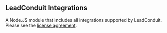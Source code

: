 ## LeadConduit Integrations

A Node.JS module that includes all integrations supported by LeadConduit. Please see the [license agreement](http://creativecommons.org/licenses/by-nc-nd/4.0/).